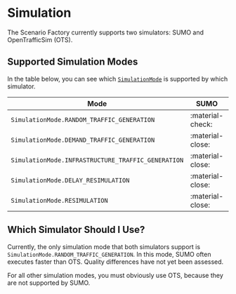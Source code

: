 # Simulation

The Scenario Factory currently supports two simulators: SUMO and OpenTrafficSim (OTS).

## Supported Simulation Modes

In the table below, you can see which [`SimulationMode`](../api/simulation/#scenario_factory.simulation.SimulationMode) is supported by which simulator.

| Mode        | SUMO | OTS |
| ----------- | ------------------------------------ | ------ |
| `SimulationMode.RANDOM_TRAFFIC_GENERATION`          | :material-check: | :material-check: |
| `SimulationMode.DEMAND_TRAFFIC_GENERATION`       | :material-close: | :material-check: |
| `SimulationMode.INFRASTRUCTURE_TRAFFIC_GENERATION`    | :material-close: | :material-check: |
| `SimulationMode.DELAY_RESIMULATION`    | :material-close: | :material-check: |
| `SimulationMode.RESIMULATION`    | :material-close: | :material-check: |

## Which Simulator Should I Use?

Currently, the only simulation mode that both simulators support is `SimulationMode.RANDOM_TRAFFIC_GENERATION`. In this mode, SUMO often executes faster than OTS. Quality differences have not yet been assessed.

For all other simulation modes, you must obviously use OTS, because they are not supported by SUMO.
